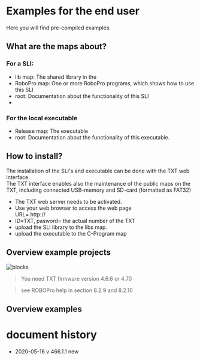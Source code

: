 # Examples for the end user
Here you will find pre-compiled examples.

## What are the maps about?

### For a SLI:
- lib map: The shared library in the
- RoboPro map: One or more RoboPro programs, which shows how to use this SLI
- root: Documentation about the functionality of this SLI
- 
### For the local executable
- Release map: The executable
- root: Documentation about the functionality of this executable.

## How to install?

The installation of the SLI's and executable can be done with the TXT web interface.  
The TXT interface enables also the maintenance of the public maps on the TXT, including connected USB-memory and SD-card (formatted as FAT32)
- The TXT web server needs to be activated.
- Use your web browser to access the web page  
URL= http://<ip-addres of the TXT>
- ID=TXT, pasword= the actual number of the TXT
- upload the SLI library to the libs map.
- upload the executable to the C-Program map
## Overview example projects
![blocks](docs/blocks.png)

> You need TXT firmware version 4.6.6 or 4.70

> see ROBOPro help in section 8.2.9 and 8.2.10

## Overview examples



# document history
- 2020-05-16 v 466.1.1 new
